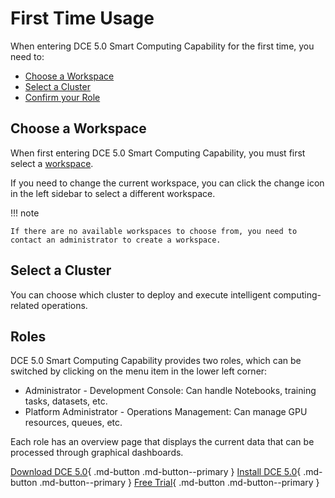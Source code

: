 # First Time Usage

When entering DCE 5.0 Smart Computing Capability for the first time, you need to:

- [Choose a Workspace](#_2)
- [Select a Cluster](#_3)
- [Confirm your Role](#_4)

## Choose a Workspace

When first entering DCE 5.0 Smart Computing Capability, you must first select a [workspace](../../ghippo/user-guide/workspace/workspace.md).

<!-- add image later -->

If you need to change the current workspace, you can click the change icon in the left sidebar to select a different workspace.

<!-- add image later -->

!!! note

    If there are no available workspaces to choose from, you need to contact an administrator to create a workspace.

## Select a Cluster

You can choose which cluster to deploy and execute intelligent computing-related operations.

<!-- add image later -->

## Roles

DCE 5.0 Smart Computing Capability provides two roles, which can be switched by clicking on the menu item in the lower left corner:

- Administrator - Development Console: Can handle Notebooks, training tasks, datasets, etc.
- Platform Administrator - Operations Management: Can manage GPU resources, queues, etc.

Each role has an overview page that displays the current data that can be processed through graphical dashboards.

<!-- add image later -->

[Download DCE 5.0](../../download/index.md){ .md-button .md-button--primary }
[Install DCE 5.0](../../install/index.md){ .md-button .md-button--primary }
[Free Trial](../../dce/license0.md){ .md-button .md-button--primary }

